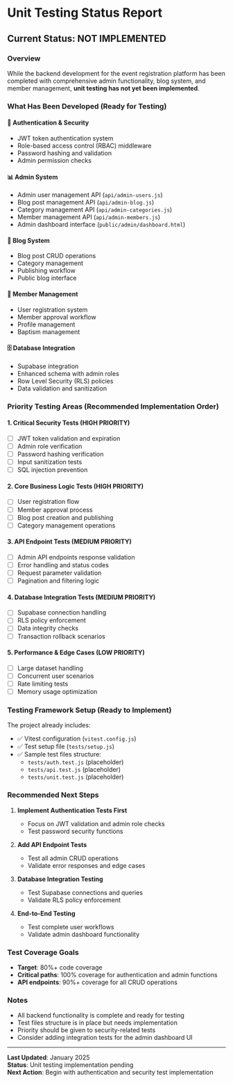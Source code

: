 # Unit Testing Status Report

## Current Status: **NOT IMPLEMENTED**

### Overview
While the backend development for the event registration platform has been completed with comprehensive admin functionality, blog system, and member management, **unit testing has not yet been implemented**.

### What Has Been Developed (Ready for Testing)

#### 🔐 Authentication & Security
- JWT token authentication system
- Role-based access control (RBAC) middleware
- Password hashing and validation
- Admin permission checks

#### 📊 Admin System
- Admin user management API (`api/admin-users.js`)
- Blog post management API (`api/admin-blog.js`)
- Category management API (`api/admin-categories.js`)
- Member management API (`api/admin-members.js`)
- Admin dashboard interface (`public/admin/dashboard.html`)

#### 📝 Blog System
- Blog post CRUD operations
- Category management
- Publishing workflow
- Public blog interface

#### 👥 Member Management
- User registration system
- Member approval workflow
- Profile management
- Baptism management

#### 🗄️ Database Integration
- Supabase integration
- Enhanced schema with admin roles
- Row Level Security (RLS) policies
- Data validation and sanitization

### Priority Testing Areas (Recommended Implementation Order)

#### 1. **Critical Security Tests** (HIGH PRIORITY)
- [ ] JWT token validation and expiration
- [ ] Admin role verification
- [ ] Password hashing verification
- [ ] Input sanitization tests
- [ ] SQL injection prevention

#### 2. **Core Business Logic Tests** (HIGH PRIORITY)
- [ ] User registration flow
- [ ] Member approval process
- [ ] Blog post creation and publishing
- [ ] Category management operations

#### 3. **API Endpoint Tests** (MEDIUM PRIORITY)
- [ ] Admin API endpoints response validation
- [ ] Error handling and status codes
- [ ] Request parameter validation
- [ ] Pagination and filtering logic

#### 4. **Database Integration Tests** (MEDIUM PRIORITY)
- [ ] Supabase connection handling
- [ ] RLS policy enforcement
- [ ] Data integrity checks
- [ ] Transaction rollback scenarios

#### 5. **Performance & Edge Cases** (LOW PRIORITY)
- [ ] Large dataset handling
- [ ] Concurrent user scenarios
- [ ] Rate limiting tests
- [ ] Memory usage optimization

### Testing Framework Setup (Ready to Implement)

The project already includes:
- ✅ Vitest configuration (`vitest.config.js`)
- ✅ Test setup file (`tests/setup.js`)
- ✅ Sample test files structure:
  - `tests/auth.test.js` (placeholder)
  - `tests/api.test.js` (placeholder)
  - `tests/unit.test.js` (placeholder)

### Recommended Next Steps

1. **Implement Authentication Tests First**
   - Focus on JWT validation and admin role checks
   - Test password security functions

2. **Add API Endpoint Tests**
   - Test all admin CRUD operations
   - Validate error responses and edge cases

3. **Database Integration Testing**
   - Test Supabase connections and queries
   - Validate RLS policy enforcement

4. **End-to-End Testing**
   - Test complete user workflows
   - Validate admin dashboard functionality

### Test Coverage Goals
- **Target**: 80%+ code coverage
- **Critical paths**: 100% coverage for authentication and admin functions
- **API endpoints**: 90%+ coverage for all CRUD operations

### Notes
- All backend functionality is complete and ready for testing
- Test files structure is in place but needs implementation
- Priority should be given to security-related tests
- Consider adding integration tests for the admin dashboard UI

---

**Last Updated**: January 2025  
**Status**: Unit testing implementation pending  
**Next Action**: Begin with authentication and security test implementation